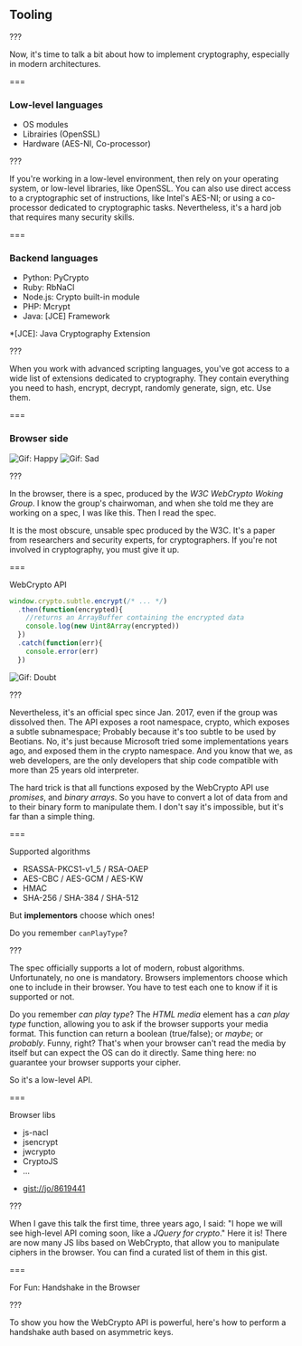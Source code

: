 <!--{section^1: data-breadcrumb="Tooling"}-->

<!--{.interleaf}-->
## Tooling

???

Now, it's time to talk a bit about how to implement cryptography, especially in modern architectures.

===

### Low-level languages

- OS modules
- Librairies (OpenSSL)
- Hardware (AES-NI, Co-processor)

???

If you're working in a low-level environment, then rely on your operating system, or low-level libraries, like OpenSSL. You can also use direct access to a cryptographic set of instructions, like Intel's AES-NI; or using a co-processor dedicated to cryptographic tasks. Nevertheless, it's a hard job that requires many security skills.

===

### Backend languages

- Python: PyCrypto
- Ruby: RbNaCl
- Node.js: Crypto built-in module
- PHP: Mcrypt
- Java: [JCE] Framework

*[JCE]: Java Cryptography Extension

???

When you work with advanced scripting languages, you've got access to a wide list of extensions dedicated to cryptography. They contain everything you need to hash, encrypt, decrypt, randomly generate, sign, etc. Use them.

===

### Browser side

![Gif: Happy]() <!--{.fragment.fade-out data-fragment-index="1"}-->
![Gif: Sad]() <!--{.fragment.fade-in data-fragment-index="1"}-->

???

In the browser, there is a spec, produced by the _W3C WebCrypto Woking Group_. I know the group's chairwoman, and when she told me they are working on a spec, I was like this. Then I read the spec.

It is the most obscure, unsable spec produced by the W3C. It's a paper from researchers and security experts, for cryptographers. If you're not involved in cryptography, you must give it up.

===

WebCrypto API

```js
window.crypto.subtle.encrypt(/* ... */)
  .then(function(encrypted){
    //returns an ArrayBuffer containing the encrypted data
    console.log(new Uint8Array(encrypted))
  })
  .catch(function(err){
    console.error(err)
  })
```

![Gif: Doubt]()

???

Nevertheless, it's an official spec since Jan. 2017, even if the group was dissolved then. The API exposes a root namespace, crypto, which exposes a subtle subnamespace; Probably because it's too subtle to be used by Beotians. No, it's just because Microsoft tried some implementations years ago, and exposed them in the crypto namespace. And you know that we, as web developers, are the only developers that ship code compatible with more than 25 years old interpreter.

The hard trick is that all functions exposed by the WebCrypto API use _promises_, and _binary arrays_. So you have to convert a lot of data from and to their binary form to manipulate them. I don't say it's impossible, but it's far than a simple thing.

===

Supported algorithms

- RSASSA-PKCS1-v1_5 / RSA-OAEP
- AES-CBC / AES-GCM / AES-KW
- HMAC
- SHA-256 / SHA-384 / SHA-512

But **implementors** choose which ones!
<!--{p:.fragment.fade-in}-->

Do you remember `canPlayType`?

???

The spec officially supports a lot of modern, robust algorithms. Unfortunately, no one is mandatory. Browsers implementors choose which one to include in their browser. You have to test each one to know if it is supported or not.

Do you remember _can play type_? The _HTML media_ element has a _can play type_ function, allowing you to ask if the browser supports your media format. This function can return a boolean (true/false); or _maybe_; or _probably_. Funny, right? That's when your browser can't read the media by itself but can expect the OS can do it directly. Same thing here: no guarantee your browser supports your cipher.

So it's a low-level API.

===

Browser libs

- js-nacl
- jsencrypt
- jwcrypto
- CryptoJS
- ...

<!-- --- -->

- [gist://jo/8619441](https://gist.github.com/)
<!--{ul:.linkrolls}-->

???

When I gave this talk the first time, three years ago, I said: "I hope we will see high-level API coming soon, like a _JQuery for crypto_." Here it is! There are now many JS libs based on WebCrypto, that allow you to manipulate ciphers in the browser. You can find a curated list of them in this gist.

===

For Fun: Handshake in the Browser

???

To show you how the WebCrypto API is powerful, here's how to perform a handshake auth based on asymmetric keys.
